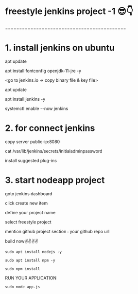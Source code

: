# freestyle jenkins project -1 😎👇
===========================================

# 1. install jenkins on ubuntu

apt update

apt install fontconfig openjdk-11-jre -y

<go to jenkins.io => copy binary file & key file>

apt update

apt install jenkins -y

systemctl enable --now jenkins


# 2. for connect jenkins

copy server public-ip:8080

cat /var/lib/jenkins/secrets/initialadminpassword

install suggested plug-ins


# 3. start nodeapp project

goto jenkins dashboard

click create new item

define your project name

select freestyle project

mention github project section : your github repo url

build now✌️✌️✌️✌️



`sudo apt install nodejs -y`

`sudo apt install npm -y`

`sudo npm install`


RUN YOUR APPLICATION

`sudo node app.js`


